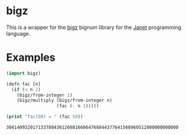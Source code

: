 # bigz

This is a wrapper for the [bigz](https://sourceforge.net/projects/bigz/) bignum library for the [Janet](https://www.janet-lang.org/) programming language.

# Examples

```lisp
(import bigz)

(defn fac [n]
  (if (< n 2)
    (bigz/from-integer 1)
    (bigz/multiply (bigz/from-integer n)
                   (fac (- n 1)))))

(print "fac(50) = " (fac 50))
```
```
30414093201713378043612608166064768844377641568960512000000000000
```
